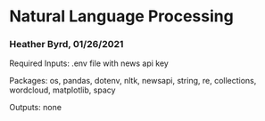 # Natural Language Processing

### Heather Byrd, 01/26/2021

Required Inputs: .env file with news api key

Packages: os, pandas, dotenv, nltk, newsapi, string, re, collections, wordcloud, matplotlib, spacy

Outputs: none
